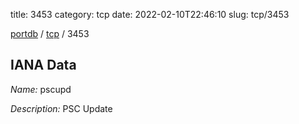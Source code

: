 title: 3453
category: tcp
date: 2022-02-10T22:46:10
slug: tcp/3453

[portdb](/) / [tcp](/category/tcp.html) / 3453


## IANA Data

_Name:_ pscupd

_Description:_ PSC Update

